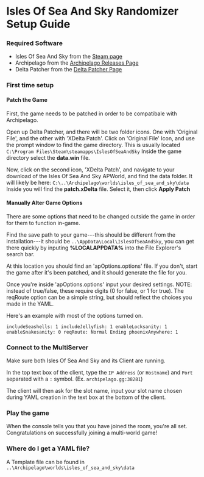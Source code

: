 # Isles Of Sea And Sky Randomizer Setup Guide

### Required Software

- Isles Of Sea And Sky from the [Steam page](https://store.steampowered.com/app/1233070/Isles_of_Sea_and_Sky/)
- Archipelago from the [Archipelago Releases Page](https://github.com/ArchipelagoMW/Archipelago/releases)
- Delta Patcher from the [Delta Patcher Page](https://www.romhacking.net/utilities/704/)

### First time setup

#### Patch the Game

First, the game needs to be patched in order to be compatibale with Archipelago.

Open up Delta Patcher, and there will be two folder icons. One with 'Original File', and the other with 'XDelta Patch'. Click on 'Original File' Icon, and use the prompt window to find the game directory. This is usually located `C:\Program Files\Steam\steamapps\IslesOfSeaAndSky`
Inside the game directory select the **data.win** file.

Now, click on the second icon, 'XDelta Patch', and navigate to your download of the Isles Of Sea And Sky APWorld, and find the data folder.
It will likely be here: `C:\..\Archipelago\worlds\isles_of_sea_and_sky\data` Inside you will find the **patch.xDelta** file. 
Select it, then click **Apply Patch**

#### Manually Alter Game Options

There are some options that need to be changed outside the game in order for them to function in-game.

Find the save path to your game---this should be different from the installation---it should be `..\AppData\Local\IslesOfSeaAndSky`, you can get there quickly by inputing **%LOCALAPPDATA%** into the File Explorer's search bar.

At this location you should find an 'apOptions.options' file. If you don't, start the game after it's been patched, and it should generate the file for you.

Once you're inside 'apOptions.options' input your desired settings. NOTE: instead of true/false, these require digits (0 for false, or 1 for true). The reqRoute option can be a simple string, but should reflect the choices you made in the YAML.

Here's an example with most of the options turned on.

`includeSeashells: 1
includeJellyfish: 1
enableLocksanity: 1
enableSnakesanity: 0
reqRoute: Normal Ending
phoenixAnywhere: 1`


### Connect to the MultiServer

Make sure both Isles Of Sea And Sky and its Client are running. 

In the top text box of the client, type the `IP Address` (or `Hostname`) and `Port` separated with a `:` symbol. 
(Ex. `archipelago.gg:38281`)

The client will then ask for the slot name, input your slot name chosen during YAML creation in the text box at the 
bottom of the client.



### Play the game

When the console tells you that you have joined the room, you're all set. Congratulations on successfully joining a
multi-world game!


### Where do I get a YAML file?

A Template file can be found in `..\Archipelago\worlds\isles_of_sea_and_sky\data`

